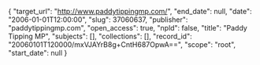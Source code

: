 {
  "target_url": "http://www.paddytippingmp.com/", 
  "end_date": null, 
  "date": "2006-01-01T12:00:00", 
  "slug": 37060637, 
  "publisher": "paddytippingmp.com", 
  "open_access": true, 
  "npld": false, 
  "title": "Paddy Tipping MP", 
  "subjects": [], 
  "collections": [], 
  "record_id": "20060101T120000/mxVJAYrB8g+CntH687OpwA==", 
  "scope": "root", 
  "start_date": null
}

